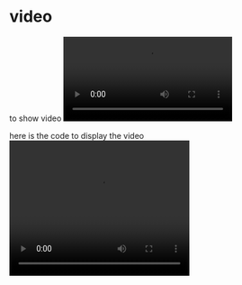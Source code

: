# video
to show video
![Video](path/to/your/video.mp4)

here is the code to display the video
<video width="320" height="240" controls>
  <source src="1 to 4 video.mp4" type="video/mp4">

</video>
